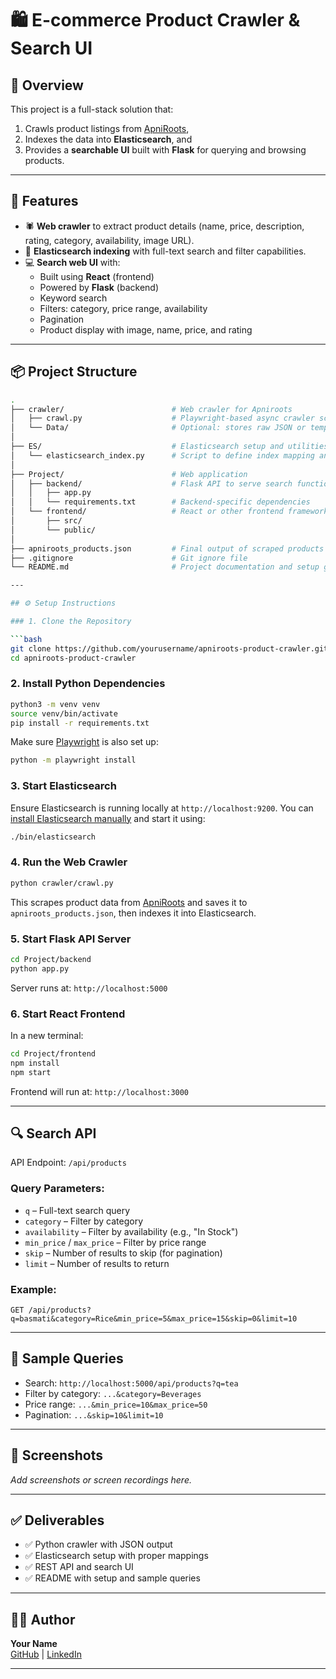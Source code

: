 # 🛍️ E-commerce Product Crawler & Search UI

## 📖 Overview

This project is a full-stack solution that:

1. Crawls product listings from [ApniRoots](https://apniroots.com/),
2. Indexes the data into **Elasticsearch**, and
3. Provides a **searchable UI** built with **Flask** for querying and browsing products.

---

## 🚀 Features

- 🕷️ **Web crawler** to extract product details (name, price, description, rating, category, availability, image URL).
- 🔎 **Elasticsearch indexing** with full-text search and filter capabilities.
- 💻 **Search web UI** with:
  - Built using **React** (frontend)
  - Powered by **Flask** (backend)
  - Keyword search
  - Filters: category, price range, availability
  - Pagination
  - Product display with image, name, price, and rating

---

## 📦 Project Structure

```bash
.
├── crawler/                        # Web crawler for Apniroots
│   ├── crawl.py                    # Playwright-based async crawler script
│   └── Data/                       # Optional: stores raw JSON or temporary crawl files
│
├── ES/                             # Elasticsearch setup and utilities
│   └── elasticsearch_index.py      # Script to define index mapping and push data
│
├── Project/                        # Web application
│   ├── backend/                    # Flask API to serve search functionality
│   │   ├── app.py
│   │   └── requirements.txt        # Backend-specific dependencies
│   └── frontend/                   # React or other frontend framework UI
│       ├── src/
│       └── public/
│
├── apniroots_products.json         # Final output of scraped products
├── .gitignore                      # Git ignore file
└── README.md                       # Project documentation and setup guide

---

## ⚙️ Setup Instructions

### 1. Clone the Repository

```bash
git clone https://github.com/yourusername/apniroots-product-crawler.git
cd apniroots-product-crawler
````

### 2. Install Python Dependencies

```bash
python3 -m venv venv
source venv/bin/activate
pip install -r requirements.txt
```

Make sure [Playwright](https://playwright.dev/python/docs/intro) is also set up:

```bash
python -m playwright install
```

### 3. Start Elasticsearch

Ensure Elasticsearch is running locally at `http://localhost:9200`.
You can [install Elasticsearch manually](https://www.elastic.co/downloads/elasticsearch) and start it using:

```bash
./bin/elasticsearch
```

### 4. Run the Web Crawler

```bash
python crawler/crawl.py
```

This scrapes product data from [ApniRoots](https://apniroots.com/) and saves it to `apniroots_products.json`, then indexes it into Elasticsearch.

### 5. Start Flask API Server

```bash
cd Project/backend
python app.py
```

Server runs at: `http://localhost:5000`

### 6. Start React Frontend

In a new terminal:

```bash
cd Project/frontend
npm install
npm start
```

Frontend will run at: `http://localhost:3000`

---

## 🔍 Search API

API Endpoint: `/api/products`

### Query Parameters:

- `q` – Full-text search query  
- `category` – Filter by category  
- `availability` – Filter by availability (e.g., "In Stock")  
- `min_price` / `max_price` – Filter by price range  
- `skip` – Number of results to skip (for pagination)  
- `limit` – Number of results to return  

### Example:

```http
GET /api/products?q=basmati&category=Rice&min_price=5&max_price=15&skip=0&limit=10
```

---

## 🧪 Sample Queries

- Search: `http://localhost:5000/api/products?q=tea`
- Filter by category: `...&category=Beverages`
- Price range: `...&min_price=10&max_price=50`
- Pagination: `...&skip=10&limit=10`

---

## 📸 Screenshots

_Add screenshots or screen recordings here._

---

## ✅ Deliverables

- ✅ Python crawler with JSON output  
- ✅ Elasticsearch setup with proper mappings  
- ✅ REST API and search UI  
- ✅ README with setup and sample queries  

---

## 🧑‍💻 Author

**Your Name**  
[GitHub](https://github.com/yourusername) | [LinkedIn](https://linkedin.com/in/yourprofile)

---
